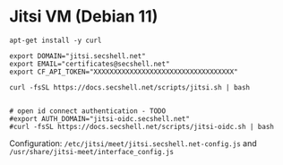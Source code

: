 # Jitsi VM (Debian 11)

```shell
apt-get install -y curl

export DOMAIN="jitsi.secshell.net"
export EMAIL="certificates@secshell.net"
export CF_API_TOKEN="XXXXXXXXXXXXXXXXXXXXXXXXXXXXXXXXXXX"

curl -fsSL https://docs.secshell.net/scripts/jitsi.sh | bash


# open id connect authentication - TODO
#export AUTH_DOMAIN="jitsi-oidc.secshell.net"
#curl -fsSL https://docs.secshell.net/scripts/jitsi-oidc.sh | bash
```

Configuration: `/etc/jitsi/meet/jitsi.secshell.net-config.js` and `/usr/share/jitsi-meet/interface_config.js` 

